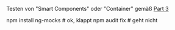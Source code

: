 Testen von "Smart Components" oder "Container" gemäß [Part 3](https://itnext.io/test-driven-development-in-an-angular-world-part-3-fc65f0d44383)

npm install ng-mocks # ok, klappt
npm audit fix # geht nicht 

